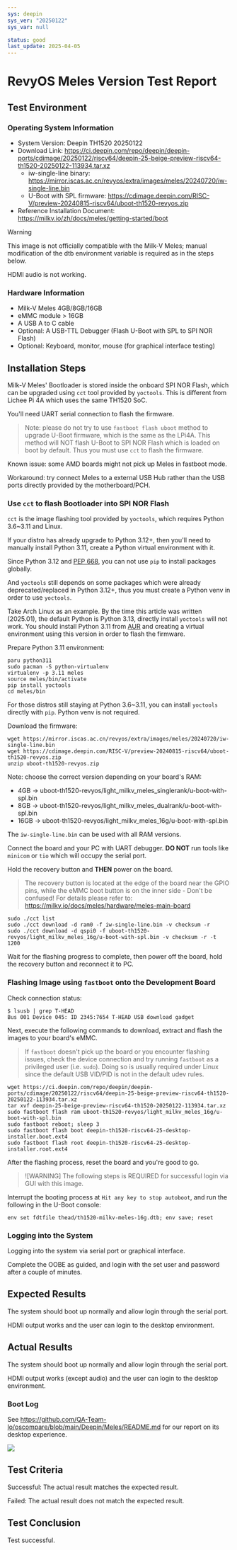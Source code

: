 ```yaml
---
sys: deepin
sys_ver: "20250122"
sys_var: null

status: good
last_update: 2025-04-05
---
```


# RevyOS Meles Version Test Report

## Test Environment

### Operating System Information

- System Version: Deepin TH1520 20250122
- Download Link: https://ci.deepin.com/repo/deepin/deepin-ports/cdimage/20250122/riscv64/deepin-25-beige-preview-riscv64-th1520-20250122-113934.tar.xz
    - iw-single-line binary: https://mirror.iscas.ac.cn/revyos/extra/images/meles/20240720/iw-single-line.bin
    - U-Boot with SPL firmware: https://cdimage.deepin.com/RISC-V/preview-20240815-riscv64/uboot-th1520-revyos.zip
- Reference Installation Document: https://milkv.io/zh/docs/meles/getting-started/boot

> [!WARNING]
> This image is not officially compatible with the Milk-V Meles; manual modification of the dtb environment variable is required as in the steps below.
>
> HDMI audio is not working.
>

### Hardware Information

- Milk-V Meles 4GB/8GB/16GB
- eMMC module > 16GB
- A USB A to C cable
- Optional: A USB-TTL Debugger (Flash U-Boot with SPL to SPI NOR Flash)
- Optional: Keyboard, monitor, mouse (for graphical interface testing)

## Installation Steps

Milk-V Meles' Bootloader is stored inside the onboard SPI NOR Flash, which can be upgraded using `cct` tool provided by `yoctools`. This is different from Lichee Pi 4A which uses the same TH1520 SoC.

You'll need UART serial connection to flash the firmware.

> Note: please do not try to use `fastboot flash uboot` method to upgrade U-Boot firmware, which is the same as the LPi4A.
> This method will NOT flash U-Boot to SPI NOR Flash which is loaded on boot by default. Thus you must use `cct` to flash the firmware.

Known issue: some AMD boards might not pick up Meles in fastboot mode.

Workaround: try connect Meles to a external USB Hub rather than the USB ports directly provided by the motherboard/PCH.

### Use `cct` to flash Bootloader into SPI NOR Flash

`cct` is the image flashing tool provided by `yoctools`, which requires Python 3.6~3.11 and Linux.

If your distro has already upgrade to Python 3.12+, then you'll need to manually install Python 3.11, create a Python virtual environment with it.

Since Python 3.12 and [PEP 668](https://peps.python.org/pep-0668/), you can not use `pip` to install packages globally.

And `yoctools` still depends on some packages which were already deprecated/replaced in Python 3.12+, thus you must create a Python venv in order to use `yoctools`.

Take Arch Linux as an example. By the time this article was written (2025.01), the default Python is Python 3.13, directly install `yoctools` will not work. You should install Python 3.11 from [AUR](https://aur.archlinux.org/packages/python311/) and creating a virtual environment using this version in order to flash the firmware.

Prepare Python 3.11 environment:

```shell
paru python311
sudo pacman -S python-virtualenv
virtualenv -p 3.11 meles
source meles/bin/activate
pip install yoctools
cd meles/bin
```

For those distros still staying at Python 3.6~3.11, you can install `yoctools` directly with `pip`. Python venv is not required.

Download the firmware:

```shell
wget https://mirror.iscas.ac.cn/revyos/extra/images/meles/20240720/iw-single-line.bin
wget https://cdimage.deepin.com/RISC-V/preview-20240815-riscv64/uboot-th1520-revyos.zip
unzip uboot-th1520-revyos.zip
```

Note: choose the correct version depending on your board's RAM:

- 4GB -> uboot-th1520-revyos/light_milkv_meles_singlerank/u-boot-with-spl.bin
- 8GB -> uboot-th1520-revyos/light_milkv_meles_dualrank/u-boot-with-spl.bin
- 16GB -> uboot-th1520-revyos/light_milkv_meles_16g/u-boot-with-spl.bin

The `iw-single-line.bin` can be used with all RAM versions.

Connect the board and your PC with UART debugger. **DO NOT** run tools like `minicom` or `tio` which will occupy the serial port.

Hold the recovery button and **THEN** power on the board.

> The recovery button is located at the edge of the board near the GPIO pins, while the eMMC boot button is on the inner side - Don't be confused!
> For details please refer to: https://milkv.io/docs/meles/hardware/meles-main-board

```shell
sudo ./cct list
sudo ./cct download -d ram0 -f iw-single-line.bin -v checksum -r
sudo ./cct download -d qspi0 -f uboot-th1520-revyos/light_milkv_meles_16g/u-boot-with-spl.bin -v checksum -r -t 1200
```

Wait for the flashing progress to complete, then power off the board, hold the recovery button and reconnect it to PC.

### Flashing Image using `fastboot` onto the Development Board

Check connection status:

```shell
$ lsusb | grep T-HEAD
Bus 001 Device 045: ID 2345:7654 T-HEAD USB download gadget
```

Next, execute the following commands to download, extract and flash the images to your board's eMMC.

> If `fastboot` doesn't pick up the board or you encounter flashing issues, check the device connection and try running `fastboot` as a privileged user (i.e. `sudo`). Doing so is usually required under Linux since the default USB VID/PID is not in the default udev rules.

```shell
wget https://ci.deepin.com/repo/deepin/deepin-ports/cdimage/20250122/riscv64/deepin-25-beige-preview-riscv64-th1520-20250122-113934.tar.xz
tar xvf deepin-25-beige-preview-riscv64-th1520-20250122-113934.tar.xz
sudo fastboot flash ram uboot-th1520-revyos/light_milkv_meles_16g/u-boot-with-spl.bin
sudo fastboot reboot; sleep 3
sudo fastboot flash boot deepin-th1520-riscv64-25-desktop-installer.boot.ext4
sudo fastboot flash root deepin-th1520-riscv64-25-desktop-installer.root.ext4
```

After the flashing process, reset the board and you're good to go.

> ![WARNING]
> The following steps is REQUIRED for successful login via GUI with this image.

Interrupt the booting process at `Hit any key to stop autoboot`, and run the following in the U-Boot console:

```shell
env set fdtfile thead/th1520-milkv-meles-16g.dtb; env save; reset
```

### Logging into the System

Logging into the system via serial port or graphical interface.

Complete the OOBE as guided, and login with the set user and password after a couple of minutes.

## Expected Results

The system should boot up normally and allow login through the serial port.

HDMI output works and the user can login to the desktop environment.

## Actual Results

The system should boot up normally and allow login through the serial port.

HDMI output works (except audio) and the user can login to the desktop environment.

### Boot Log

See https://github.com/QA-Team-lo/oscompare/blob/main/Deepin/Meles/README.md for our report on its desktop experience.

![](image/2025-01-24-01-07-27.png)

## Test Criteria

Successful: The actual result matches the expected result.

Failed: The actual result does not match the expected result.

## Test Conclusion

Test successful.
